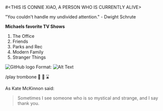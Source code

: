 #<THIS IS CONNIE XIAO, A PERSON WHO IS CURRENTLY ALIVE>


"You couldn't handle my undivided attention." - Dwight Schrute


__**Michaels** favorite TV Shows__
1. The Office
2. Friends
3. Parks and Rec
4. Modern Family
5. Stranger Things


![GitHub logo](/images/logo.png)
Format: ![Alt Text](http://www.dreamworks.com/kungfupanda/uk/images/uploads/games/_1095/KFP3_Pos_Jumping_Adventure_lg.jpg)

/play trombone
:bullettrain_side:
:shoe:
:hourglass:


As Kate McKinnon said: 
>Sometimes I see someone
>who is so mystical and strange,
>and I say thank you.